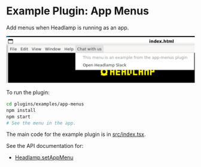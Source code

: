 # Example Plugin: App Menus

Add menus when Headlamp is running as an app.

![screenshot of the custom details view section and action button](../../../docs/development/plugins/images/app-menus.png)

To run the plugin:

```bash
cd plugins/examples/app-menus
npm install
npm start
# See the menu in the app.
```

The main code for the example plugin is in [src/index.tsx](src/index.tsx).

See the API documentation for:

- [Headlamp.setAppMenu](https://headlamp.dev/docs/latest/development/api/classes/plugin_lib.headlamp/#setappmenu)
